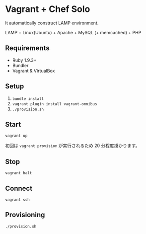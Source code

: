 Vagrant + Chef Solo
===================

It automatically construct LAMP environment.

LAMP = Linux(Ubuntu) + Apache + MySQL (+ memcached) + PHP

Requirements
------------
* Ruby 1.9.3+
* Bundler
* Vagrant & VirtualBox

Setup
------------
1. `bundle install`
1. `vagrant plugin install vagrant-omnibus`
1. `./provision.sh`

Start
------------
```
vagrant up
```

初回は `vagrant provision` が実行されるため 20 分程度掛かります。

Stop
------------
```
vagrant halt
```

Connect
------------
```
vagrant ssh
```

Provisioning
------------
```
./provision.sh
```
